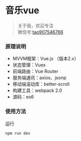 # 音乐vue

>关于我，欢迎专注<br>
微信号:[tao907546766]()

### 原理说明

 * MVVM框架：Vue.js （版本2.x）
 * 状态管理：Vuex
 * 前端路由：Vue Router
 * 服务端通讯：axios、jsonp
 * 移动端滚动库：better-scroll
 * 构建工具：webpack 2.0
 * 源码：es6

### 使用方法

 运行
  
    npm run dev

